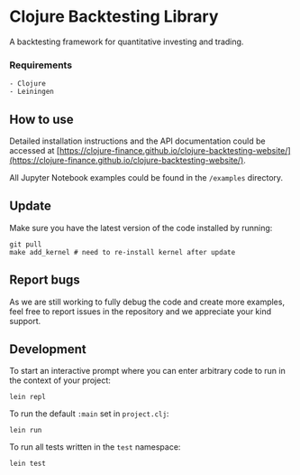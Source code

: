 # Clojure Backtesting Library

A backtesting framework for quantitative investing and trading.

### Requirements

```
- Clojure
- Leiningen
```
## How to use

Detailed installation instructions and the API documentation could be accessed at [https://clojure-finance.github.io/clojure-backtesting-website/](https://clojure-finance.github.io/clojure-backtesting-website/).

All Jupyter Notebook examples could be found in the `/examples` directory.


## Update

Make sure you have the latest version of the code installed by running:
```
git pull
make add_kernel # need to re-install kernel after update
```

## Report bugs

As we are still working to fully debug the code and create more examples, feel free to report issues in the repository and we appreciate your kind support.  

## Development

To start an interactive prompt where you can enter arbitrary code to run in the context of your project:
```
lein repl
```
To run the default `:main` set in `project.clj`:
```
lein run
```
To run all tests written in the `test` namespace:
```
lein test
```


